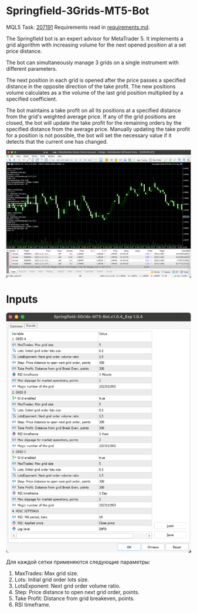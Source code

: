 # Springfield-3Grids-MT5-Bot

MQL5 Task: [207191](https://www.mql5.com/en/job/207191)
Requirements read in [requirements.md](requirements.md).

The Springfield bot is an expert advisor for MetaTrader 5. It implements a grid algorithm with increasing volume for the next opened position at a set price distance.

The bot can simultaneously manage 3 grids on a single instrument with different parameters. 

The next position in each grid is opened after the price passes a specified distance in the opposite direction of the take profit. The new positions volume calculates as a the volume of the last grid position multiplied by a specified coefficient.

The bot maintains a take profit on all its positions at a specified distance from the grid's weighted average price. If any of the grid positions are closed, the bot will update the take profit for the remaining orders by the specified distance from the average price. Manually updating the take profit for a position is not possible, the bot will set the necessary value if it detects that the current one has changed.

![The bot is set on the chart](img/0003.%20Bot%20Chart.png)

# Inputs

![Inputs Dialog](img/0002.%20Result%20settings.png)

Для каждой сетки применяются следующие параметры:
1. MaxTrades: Max grid size.
2. Lots: Initial grid order lots size.
3. LotsExponent: Next grid order volume ratio.
4. Step: Price distance to open next grid order, points.
6. Take Profit: Distance from grid breakeven, points.
7. RSI timeframe.


